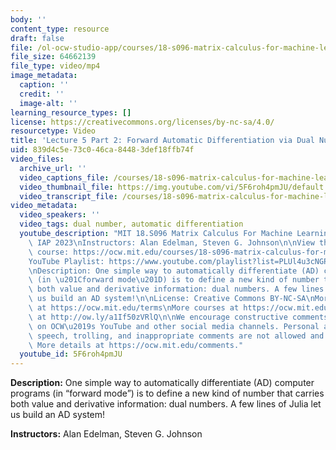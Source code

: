 ```yaml
---
body: ''
content_type: resource
draft: false
file: /ol-ocw-studio-app/courses/18-s096-matrix-calculus-for-machine-learning-and-beyond-january-iap-2023/ocw_18s096_lecture05-part2-new_2023jan27_360p_16_9.mp4
file_size: 64662139
file_type: video/mp4
image_metadata:
  caption: ''
  credit: ''
  image-alt: ''
learning_resource_types: []
license: https://creativecommons.org/licenses/by-nc-sa/4.0/
resourcetype: Video
title: 'Lecture 5 Part 2: Forward Automatic Differentiation via Dual Numbers'
uid: 839d4c5e-73c0-46ca-8448-3def18ffb74f
video_files:
  archive_url: ''
  video_captions_file: /courses/18-s096-matrix-calculus-for-machine-learning-and-beyond-january-iap-2023/ocw_18s096_lecture05-part2-new_2023jan27_captions.vtt
  video_thumbnail_file: https://img.youtube.com/vi/5F6roh4pmJU/default.jpg
  video_transcript_file: /courses/18-s096-matrix-calculus-for-machine-learning-and-beyond-january-iap-2023/ocw_18s096_lecture05-part2-new_2023jan27_transcript.pdf
video_metadata:
  video_speakers: ''
  video_tags: dual number, automatic differentiation
  youtube_description: "MIT 18.S096 Matrix Calculus For Machine Learning And Beyond,\
    \ IAP 2023\nInstructors: Alan Edelman, Steven G. Johnson\n\nView the complete\
    \ course: https://ocw.mit.edu/courses/18-s096-matrix-calculus-for-machine-learning-and-beyond-january-iap-2023/\n\
    YouTube Playlist: https://www.youtube.com/playlist?list=PLUl4u3cNGP62EaLLH92E_VCN4izBKK6OE\n\
    \nDescription: One simple way to automatically differentiate (AD) computer programs\
    \ (in \u201Cforward mode\u201D) is to define a new kind of number that carries\
    \ both value and derivative information: dual numbers. A few lines of Julia let\
    \ us build an AD system!\n\nLicense: Creative Commons BY-NC-SA\nMore information\
    \ at https://ocw.mit.edu/terms\nMore courses at https://ocw.mit.edu\nSupport OCW\
    \ at http://ow.ly/a1If50zVRlQ\n\nWe encourage constructive comments and discussion\
    \ on OCW\u2019s YouTube and other social media channels. Personal attacks, hate\
    \ speech, trolling, and inappropriate comments are not allowed and may be removed.\
    \ More details at https://ocw.mit.edu/comments."
  youtube_id: 5F6roh4pmJU
---
```

**Description:** One simple way to automatically differentiate (AD) computer programs (in “forward mode”) is to define a new kind of number that carries both value and derivative information: dual numbers. A few lines of Julia let us build an AD system!

**Instructors:** Alan Edelman, Steven G. Johnson